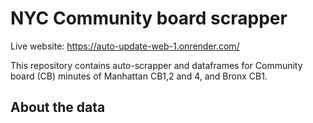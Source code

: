 # NYC Community board scrapper 
Live website: https://auto-update-web-1.onrender.com/ 

This repository contains auto-scrapper and dataframes for Community board (CB) minutes of Manhattan CB1,2 and 4, and Bronx CB1. 

## About the data 




 
